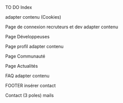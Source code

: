 TO DO
Index
  <!-- Menu burger pour petits formats écrans JS -->
  adapter contenu
  (Cookies)

Page de connexion recruteurs et dev
  adapter contenu

Page Développeuses

Page profil
  adapter contenu
  
Page Communauté

Page Actualités

FAQ
  adapter contenu

FOOTER
    insérer contact

Contact (3 poles)
    mails

